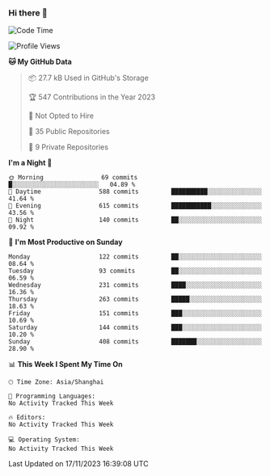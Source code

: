 ### Hi there 👋

<!--
**robinWongM/robinWongM** is a ✨ _special_ ✨ repository because its `README.md` (this file) appears on your GitHub profile.

Here are some ideas to get you started:

- 🔭 I’m currently working on ...
- 🌱 I’m currently learning ...
- 👯 I’m looking to collaborate on ...
- 🤔 I’m looking for help with ...
- 💬 Ask me about ...
- 📫 How to reach me: ...
- 😄 Pronouns: ...
- ⚡ Fun fact: ...
-->

<!--START_SECTION:waka-->
![Code Time](http://img.shields.io/badge/Code%20Time-151%20hrs%2013%20mins-blue)

![Profile Views](http://img.shields.io/badge/Profile%20Views-1-blue)

**🐱 My GitHub Data** 

> 📦 27.7 kB Used in GitHub's Storage 
 > 
> 🏆 547 Contributions in the Year 2023
 > 
> 🚫 Not Opted to Hire
 > 
> 📜 35 Public Repositories 
 > 
> 🔑 9 Private Repositories 
 > 
**I'm a Night 🦉** 

```text
🌞 Morning                69 commits          █░░░░░░░░░░░░░░░░░░░░░░░░   04.89 % 
🌆 Daytime                588 commits         ██████████░░░░░░░░░░░░░░░   41.64 % 
🌃 Evening                615 commits         ███████████░░░░░░░░░░░░░░   43.56 % 
🌙 Night                  140 commits         ██░░░░░░░░░░░░░░░░░░░░░░░   09.92 % 
```
📅 **I'm Most Productive on Sunday** 

```text
Monday                   122 commits         ██░░░░░░░░░░░░░░░░░░░░░░░   08.64 % 
Tuesday                  93 commits          ██░░░░░░░░░░░░░░░░░░░░░░░   06.59 % 
Wednesday                231 commits         ████░░░░░░░░░░░░░░░░░░░░░   16.36 % 
Thursday                 263 commits         █████░░░░░░░░░░░░░░░░░░░░   18.63 % 
Friday                   151 commits         ███░░░░░░░░░░░░░░░░░░░░░░   10.69 % 
Saturday                 144 commits         ███░░░░░░░░░░░░░░░░░░░░░░   10.20 % 
Sunday                   408 commits         ███████░░░░░░░░░░░░░░░░░░   28.90 % 
```


📊 **This Week I Spent My Time On** 

```text
🕑︎ Time Zone: Asia/Shanghai

💬 Programming Languages: 
No Activity Tracked This Week

🔥 Editors: 
No Activity Tracked This Week

💻 Operating System: 
No Activity Tracked This Week
```


 Last Updated on 17/11/2023 16:39:08 UTC
<!--END_SECTION:waka-->
